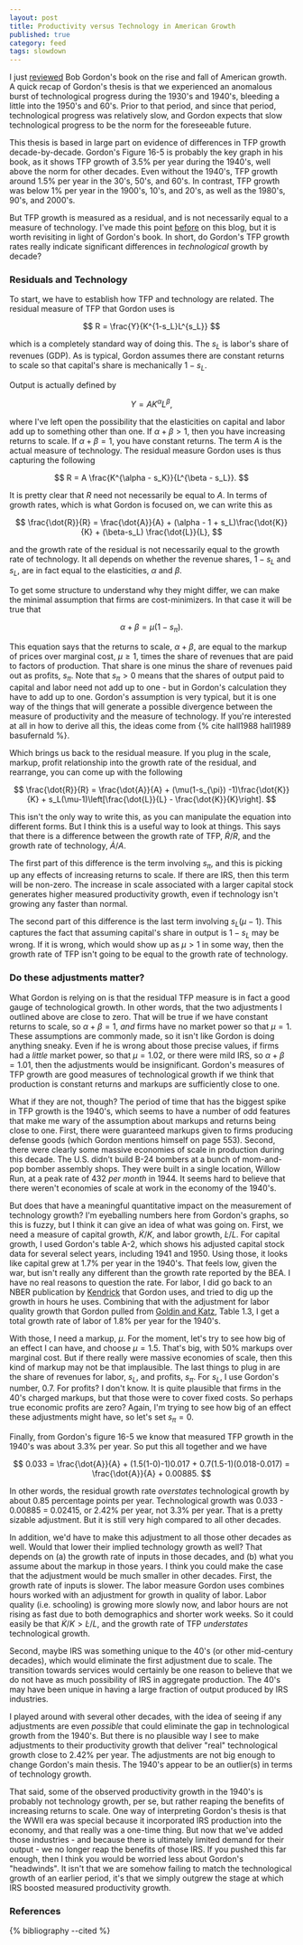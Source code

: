 ```yaml
---
layout: post
title: Productivity versus Technology in American Growth
published: true
category: feed
tags: slowdown
---
```


I just [reviewed](https://growthecon.com/blog/Gordon-Review/) Bob Gordon's book on the rise and fall of American growth. A quick recap of Gordon's thesis is that we experienced an anomalous burst of technological progress during the 1930's and 1940's, bleeding a little into the 1950's and 60's. Prior to that period, and since that period, technological progress was relatively slow, and Gordon expects that slow technological progress to be the norm for the foreseeable future. 

This thesis is based in large part on evidence of differences in TFP growth decade-by-decade. Gordon's Figure 16-5 is probably the key graph in his book, as it shows TFP growth of 3.5% per year during the 1940's, well above the norm for other decades. Even without the 1940's, TFP growth around 1.5% per year in the 30's, 50's, and 60's. In contrast, TFP growth was below 1% per year in the 1900's, 10's, and 20's, as well as the 1980's, 90's, and 2000's. 

But TFP growth is measured as a residual, and is not necessarily equal to a measure of technology. I've made this point [before](https://growthecon.com/blog/labors-share-profits-and-the-productivity-slowdown/) on this blog, but it is worth revisiting in light of Gordon's book. In short, do Gordon's TFP growth rates really indicate significant differences in *technological* growth by decade?

### Residuals and Technology

To start, we have to establish how TFP and technology are related. The residual measure of TFP that Gordon uses is

$$
R = \frac{Y}{K^{1-s_L}L^{s_L}}
$$ 

which is a completely standard way of doing this. The $s_L$ is labor's share of revenues (GDP). As is typical, Gordon assumes there are constant returns to scale so that capital's share is mechanically $1-s_L$.

Output is actually defined by

$$
Y = A K^{\alpha} L^{\beta},
$$

where I've left open the possibility that the elasticities on capital and labor add up to something other than one. If $\alpha+\beta>1$, then you have increasing returns to scale. If $\alpha+\beta=1$, you have constant returns. The term $A$ is the actual measure of technology. The residual measure Gordon uses is thus capturing the following

$$
R = A \frac{K^{\alpha - s_K}}{L^{\beta - s_L}}.
$$

It is pretty clear that $R$ need not necessarily be equal to $A$. In terms of growth rates, which is what Gordon is focused on, we can write this as

$$
\frac{\dot{R}}{R} = \frac{\dot{A}}{A} + (\alpha - 1 + s_L)\frac{\dot{K}}{K} + (\beta-s_L) \frac{\dot{L}}{L},
$$

and the growth rate of the residual is not necessarily equal to the growth rate of technology. It all depends on whether the revenue shares, $1-s_L$ and $s_L$, are in fact equal to the elasticities, $\alpha$ and $\beta$.

To get some structure to understand why they might differ, we can make the minimal assumption that firms are cost-minimizers. In that case it will be true that

$$
\alpha + \beta = \mu(1-s_{\pi}).
$$

This equation says that the returns to scale, $\alpha + \beta$, are equal to the markup of prices over marginal cost, $\mu \geq 1$, times the share of revenues that are paid to factors of production. That share is one minus the share of revenues paid out as profits, $s_{\pi}$. Note that $s_{\pi} > 0$ means that the shares of output paid to capital and labor need not add up to one - but in Gordon's calculation they have to add up to one. Gordon's assumption is very typical, but it is one way of the things that will generate a possible divergence between the measure of productivity and the measure of technology. If you're interested at all in how to derive all this, the ideas come from {% cite hall1988 hall1989 basufernald %}.

Which brings us back to the residual measure. If you plug in the scale, markup, profit relationship into the growth rate of the residual, and rearrange, you can come up with the following

$$
\frac{\dot{R}}{R} = \frac{\dot{A}}{A} + (\mu(1-s_{\pi}) -1)\frac{\dot{K}}{K} + s_L(\mu-1)\left[\frac{\dot{L}}{L} - \frac{\dot{K}}{K}\right].
$$

This isn't the only way to write this, as you can manipulate the equation into different forms. But I think this is a useful way to look at things. This says that there is a difference between the growth rate of TFP, $\dot{R}/R$, and the growth rate of technology, $\dot{A}/A$. 

The first part of this difference is the term involving $s_{\pi}$, and this is picking up any effects of increasing returns to scale. If there are IRS, then this term will be non-zero. The increase in scale associated with a larger capital stock generates higher measured productivity growth, even if technology isn't growing any faster than normal. 

The second part of this difference is the last term involving $s_L(\mu-1)$. This captures the fact that assuming capital's share in output is $1-s_L$ may be wrong. If it is wrong, which would show up as $\mu>1$ in some way, then the growth rate of TFP isn't going to be equal to the growth rate of technology. 

### Do these adjustments matter?

What Gordon is relying on is that the residual TFP measure is in fact a good gauge of technological growth. In other words, that the two adjustments I outlined above are close to zero. That will be true if we have constant returns to scale, so $\alpha+\beta = 1$, *and* firms have no market power so that $\mu=1$. These assumptions are commonly made, so it isn't like Gordon is doing anything sneaky. Even if he is wrong about those precise values, if firms had a *little* market power, so that $\mu=1.02$, or there were mild IRS, so $\alpha+\beta=1.01$, then the adjustments would be insignificant. Gordon's measures of TFP growth are good measures of technological growth if we think that production is constant returns and markups are sufficiently close to one.

What if they are not, though? The period of time that has the biggest spike in TFP growth is the 1940's, which seems to have a number of odd features that make me wary of the assumption about markups and returns being close to one. First, there were guaranteed markups given to firms producing defense goods (which Gordon mentions himself on page 553). Second, there were clearly some massive economies of scale in production during this decade. The U.S. didn't build B-24 bombers at a bunch of mom-and-pop bomber assembly shops. They were built in a single location, Willow Run, at a peak rate of 432 *per month* in 1944. It seems hard to believe that there weren't economies of scale at work in the economy of the 1940's. 

But does that have a meaningful quantitative impact on the measurement of technology growth? I'm eyeballing numbers here from Gordon's graphs, so this is fuzzy, but I think it can give an idea of what was going on. First, we need a measure of capital growth, $\dot{K}/K$, and labor growth, $\dot{L}/L$. For capital growth, I used Gordon's table A-2, which shows his adjusted capital stock data for several select years, including 1941 and 1950. Using those, it looks like capital grew at 1.7% per year in the 1940's. That feels low, given the war, but isn't really any different than the growth rate reported by the BEA. I have no real reasons to question the rate. For labor, I did go back to an NBER publication by [Kendrick](http://papers.nber.org/books/kend61-1) that Gordon uses, and tried to dig up the growth in hours he uses. Combining that with the adjustment for labor quality growth that Gordon pulled from [Goldin and Katz](http://s3.amazonaws.com/zanran_storage/www.hup.harvard.edu/ContentPages/50365105.pdf), Table 1.3, I get a total growth rate of labor of 1.8% per year for the 1940's. 

With those, I need a markup, $\mu$. For the moment, let's try to see how big of an effect I can have, and choose $\mu=1.5$. That's big, with 50% markups over marginal cost. But if there really were massive economies of scale, then this kind of markup may not be that implausible. The last things to plug in are the share of revenues for labor, $s_L$, and profits, $s_{\pi}$. For $s_L$, I use Gordon's number, 0.7. For profits? I don't know. It is quite plausible that firms in the 40's charged markups, but that those were to cover fixed costs. So perhaps true economic profits are zero? Again, I'm trying to see how big of an effect these adjustments might have, so let's set $s_{\pi} =0$. 

Finally, from Gordon's figure 16-5 we know that measured TFP growth in the 1940's was about 3.3% per year. So put this all together and we have

$$
0.033 = \frac{\dot{A}}{A} + (1.5(1-0)-1)0.017 + 0.7(1.5-1)(0.018-0.017) = \frac{\dot{A}}{A} + 0.00885.
$$

In other words, the residual growth rate *overstates* technological growth by about 0.85 percentage points per year. Technological growth was 0.033 - 0.00885 = 0.02415, or 2.42% per year, not 3.3% per year. That is a pretty sizable adjustment. But it is still very high compared to all other decades. 

In addition, we'd have to make this adjustment to all those other decades as well. Would that lower their implied technology growth as well? That depends on (a) the growth rate of inputs in those decades, and (b) what you assume about the markup in those years. I think you could make the case that the adjustment would be much smaller in other decades. First, the growth rate of inputs is slower. The labor measure Gordon uses combines hours worked with an adjustment for growth in quality of labor. Labor quality (i.e. schooling) is growing more slowly now, and labor hours are not rising as fast due to both demographics and shorter work weeks. So it could easily be that $\dot{K}/K > \dot{L}/L$, and the growth rate of TFP *understates* technological growth. 

Second, maybe IRS was something unique to the 40's (or other mid-century decades), which would eliminate the first adjustment due to scale. The transition towards services would certainly be one reason to believe that we do not have as much possibility of IRS in aggregate production. The 40's may have been unique in having a large fraction of output produced by IRS industries.

I played around with several other decades, with the idea of seeing if any adjustments are even *possible* that could eliminate the gap in technological growth from the 1940's. But there is no plausible way I see to make adjustments to their productivity growth that deliver "real" technological growth close to 2.42% per year. The adjustments are not big enough to change Gordon's main thesis. The 1940's appear to be an outlier(s) in terms of technology growth. 

That said, some of the observed productivity growth in the 1940's is probably not technology growth, per se, but rather reaping the benefits of increasing returns to scale. One way of interpreting Gordon's thesis is that the WWII era was special because it incorporated IRS production into the economy, and that really was a one-time thing. But now that we've added those industries - and because there is ultimately limited demand for their output - we no longer reap the benefits of those IRS. If you pushed this far enough, then I think you would be worried less about Gordon's "headwinds". It isn't that we are somehow failing to match the technological growth of an earlier period, it's that we simply outgrew the stage at which IRS boosted measured productivity growth.

### References
{% bibliography --cited %}
